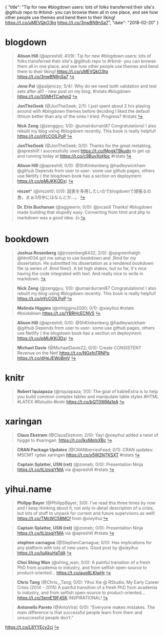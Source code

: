 {
  "title": "Tip for new #blogdown users: lots of folks transferred their site's @github repo to #rbind- you can browse them all in one place, and see how other people use themes and bend them to their liking! https://t.co/uMEVQkO3tg https://t.co/3nwBN9nSa7",
  "date": "2018-02-20"
}

# blogdown

> **Alison Hill** (@apreshill; 41/9): Tip for new #blogdown users: lots of folks transferred their site's @github repo to #rbind- you can browse them all in one place, and see how other people use themes and bend them to their liking! https://t.co/uMEVQkO3tg https://t.co/3nwBN9nSa7  [&#8618;](https://twitter.com/xieyihui/status/965609034265985030)

<!-- -->


> **Jeno Pal** (@paljenczy; 5/4): Why do we need both validation and test sets after all? - new post on my blog. #rstats #blogdown 
https://t.co/S5MHTCwhm2  [&#8618;](https://twitter.com/xieyihui/status/965537146152120320)

<!-- -->


> **JonTheGeek** (@JonTheGeek; 2/1): I just spent about 2 hrs playing around with #blogdown themes before deciding I liked the default lithium better than any of the ones I tried. Progress? #rstats  [&#8618;](https://twitter.com/xieyihui/status/965689572838526976)

<!-- -->


> **Nick Zeng** (@zenggyu; 1/0): @umairdurrani87 Congratulations! I also rebuilt my blog using #blogdown recently. This book is really helpful!
https://t.co/nYcCOILPoP  [&#8618;](https://twitter.com/xieyihui/status/965616962641506306)

<!-- -->


> **JonTheGeek** (@JonTheGeek; 0/0): Thanks for the great metablog, @apreshill! I successfully used https://t.co/MpgkTBkudn to get up and running today at https://t.co/c9BuvXoHpc #rstats  [&#8618;](https://twitter.com/xieyihui/status/965753681663725568)

<!-- -->


> **Alison Hill** (@apreshill; 0/0): @ShKlinkenberg @hadleywickham @github Depends from user to user- some use github pages, others use Netlify ( the blogdown book has a section on deployment: https://t.co/pMlJKKj3Dx)  [&#8618;](https://twitter.com/xieyihui/status/965667407212691457)

<!-- -->


> **niszet*** (@niszet0; 0/0): 図表を多用したいのでblogdownで頑張るの巻。まぁ3月中にはなんとか…。  [&#8618;](https://twitter.com/xieyihui/status/965600849106890752)

<!-- -->


> **Dr. Erin Buchanan** (@aggieerin; 0/0): @jvcasill Thanks! #blogdown made building that stupidly easy. Converting from html and php to markdown was a good idea. 👍  [&#8618;](https://twitter.com/xieyihui/status/965445194278686720)

<!-- -->


# bookdown

> **Joshua Rosenberg** (@jrosenberg6432; 2/0): @spgreenhalgh @html034 got me setup to use bookdown and .Rmd for my dissertation. He submitted his dissertation as a rendered bookdown file (a series of .Rmd files!). A bit high stakes, but so far, it's nice having the code integrated with text. And really nice to write in markdown.  [&#8618;](https://twitter.com/xieyihui/status/965592175898759168)

<!-- -->


> **Nick Zeng** (@zenggyu; 1/0): @umairdurrani87 Congratulations! I also rebuilt my blog using #blogdown recently. This book is really helpful!
https://t.co/nYcCOILPoP  [&#8618;](https://twitter.com/xieyihui/status/965616962641506306)

<!-- -->


> **Melinda Higgins** (@mhiggins2000; 0/1): @xieyihui #rstats #bookdown https://t.co/YBRHcECNV5  [&#8618;](https://twitter.com/xieyihui/status/965634627791704067)

<!-- -->


> **Alison Hill** (@apreshill; 0/0): @ShKlinkenberg @hadleywickham @github Depends from user to user- some use github pages, others use Netlify ( the blogdown book has a section on deployment: https://t.co/pMlJKKj3Dx)  [&#8618;](https://twitter.com/xieyihui/status/965667407212691457)

<!-- -->


> **Michael Davie** (@MichaelDavie22; 0/0): Create CONSISTENT Revenue on the Net!
https://t.co/NGsfoTRNPp https://t.co/dHeJEWoBmV  [&#8618;](https://twitter.com/xieyihui/status/965588605547753473)

<!-- -->


# knitr

> **Robert Iquiapaza** (@riquiapaza; 1/0): The goal of kableExtra is to help you build common complex tables and manipulate table styles #HTML #LATEX #Rstudio #knitr
https://t.co/bQT0WMa1eA  [&#8618;](https://twitter.com/xieyihui/status/965561106805731328)

<!-- -->


# xaringan

> **Claus Ekstrøm** (@ClausEkstrom; 2/0): Yay! @xieyihui added a twist of hygge to #xaringan. https://t.co/lkxMqIsXBc  [&#8618;](https://twitter.com/xieyihui/status/965630578208006146)

<!-- -->


> **CRAN Package Updates** (@CRANberriesFeed; 0/1): CRAN updates: MSCMT rgdax xaringan https://t.co/y5W2NTKSXT #rstats  [&#8618;](https://twitter.com/xieyihui/status/965693022586462210)

<!-- -->


> **Captain Splatter, USN (ret)** (@znmeb; 0/0): Presentation Ninja https://t.co/tLlzsqjYMA via @apreshill #rstats  [&#8618;](https://twitter.com/xieyihui/status/965757658211823616)

<!-- -->


# yihui.name

> **Philipp Bayer** (@PhilippBayer; 3/0): I've read this three times by now and I keep thinking about it, not only in-detail description of a crisis, but lots of stuff to unpack for current and future supervisors as well! https://t.co/TMcWC58MCf
from @xieyihui  [&#8618;](https://twitter.com/xieyihui/status/965544329413578752)

<!-- -->


> **Captain Splatter, USN (ret)** (@znmeb; 0/0): Presentation Ninja https://t.co/tLlzsqjYMA via @apreshill #rstats  [&#8618;](https://twitter.com/xieyihui/status/965757658211823616)

<!-- -->


> **stephen carnagua** (@StephenCarnagua; 0/0): Has implications for any platform with lots of new users. Good post by @xieyihui https://t.co/luAkuHaTdA  [&#8618;](https://twitter.com/xieyihui/status/965670617373552640)

<!-- -->


> **Choi Shing Wan** (@shing_wan; 0/0): A painful transition of a fresh PhD from academia to industry, and from selfish open-source to product-oriented… https://t.co/aug8LKlwHr  [&#8618;](https://twitter.com/xieyihui/status/965567754609790977)

<!-- -->


> **Chris Tang** (@Chris__Tang; 0/0): Yihui Xie @ RStudio: My Early Career Crisis (2014 - 2015) A painful transition of a fresh PhD from academia to industry, and from selfish open-source to product-oriented… https://t.co/3emE19F45K
INSPIRATIONAL!  [&#8618;](https://twitter.com/xieyihui/status/965541946063073280)

<!-- -->


> **Antonello Pareto** (@AntoViral; 0/0): “Everyone makes mistakes. The main difference is that successful people learn from them and unsuccessful people don’t.”
>
https://t.co/L8YYEcy2cj  [&#8618;](https://twitter.com/xieyihui/status/965495600174202880)

<!-- -->


